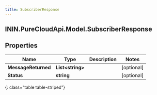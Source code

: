 ```yaml
---
title: SubscriberResponse
---
```

## ININ.PureCloudApi.Model.SubscriberResponse

## Properties

|Name | Type | Description | Notes|
|------------ | ------------- | ------------- | -------------|
| **MessageReturned** | **List&lt;string&gt;** |  | [optional] |
| **Status** | **string** |  | [optional] |
{: class="table table-striped"}


